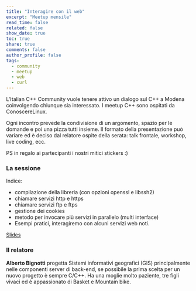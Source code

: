 ```yaml
---
title: "Interagire con il web"
excerpt: "Meetup mensile"
read_time: false
related: false
show_date: true
toc: true
share: true
comments: false
author_profile: false
tags:
  - community
  - meetup
  - web
  - curl
---
```


L'Italian C++ Community vuole tenere attivo un dialogo sul C++ a Modena coinvolgendo chiunque sia interessato. I meetup C++ sono ospitati da ConoscereLinux.

Ogni incontro prevede la condivisione di un argomento, spazio per le domande e poi una pizza tutti insieme.
Il formato della presentazione può variare ed è deciso dal relatore ospite della serata: talk frontale, workshop, live coding, ecc.

PS in regalo ai partecipanti i nostri mitici stickers :)

### La sessione

Indice:

- compilazione della libreria (con opzioni openssl e libssh2)
- chiamare servizi http e https
- chiamare servizi ftp e ftps
- gestione dei cookies
- metodo per invocare più servizi in parallelo (multi interface)
- Esempi pratici, interagiremo con alcuni servizi web noti.

[Slides](https://albertino80.github.io/libcurl.html)

### Il relatore

**Alberto Bignotti** progetta Sistemi informativi geografici (GIS) principalmente nelle componenti server di back-end, se possibile la prima scelta per un nuovo progetto è sempre C/C++. Ha una moglie molto paziente, tre figli vivaci ed è appassionato di Basket e Mountain bike.